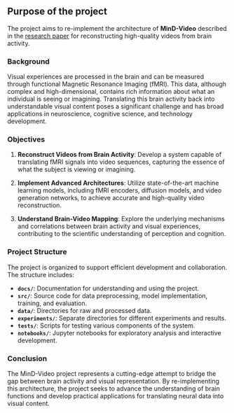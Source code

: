 ## Purpose of the project

The project aims to re-implement the architecture of **MinD-Video** described in the [research paper](https://proceedings.neurips.cc/paper_files/paper/2023/file/4e5e0daf4b05d8bfc6377f33fd53a8f4-Paper-Conference.pdf) for reconstructing high-quality videos from brain activity.

### Background

Visual experiences are processed in the brain and can be measured through functional Magnetic Resonance Imaging (fMRI). This data, although complex and high-dimensional, contains rich information about what an individual is seeing or imagining. Translating this brain activity back into understandable visual content poses a significant challenge and has broad applications in neuroscience, cognitive science, and technology development.

### Objectives

1. **Reconstruct Videos from Brain Activity**: Develop a system capable of translating fMRI signals into video sequences, capturing the essence of what the subject is viewing or imagining.
   
2. **Implement Advanced Architectures**: Utilize state-of-the-art machine learning models, including fMRI encoders, diffusion models, and video generation networks, to achieve accurate and high-quality video reconstruction.
   
3. **Understand Brain-Video Mapping**: Explore the underlying mechanisms and correlations between brain activity and visual experiences, contributing to the scientific understanding of perception and cognition.

### Project Structure

The project is organized to support efficient development and collaboration. The structure includes:

- **`docs/`**: Documentation for understanding and using the project.
- **`src/`**: Source code for data preprocessing, model implementation, training, and evaluation.
- **`data/`**: Directories for raw and processed data.
- **`experiments/`**: Separate directories for different experiments and results.
- **`tests/`**: Scripts for testing various components of the system.
- **`notebooks/`**: Jupyter notebooks for exploratory analysis and interactive development.

### Conclusion

The MinD-Video project represents a cutting-edge attempt to bridge the gap between brain activity and visual representation. By re-implementing this architecture, the project seeks to advance the understanding of brain functions and develop practical applications for translating neural data into visual content.
